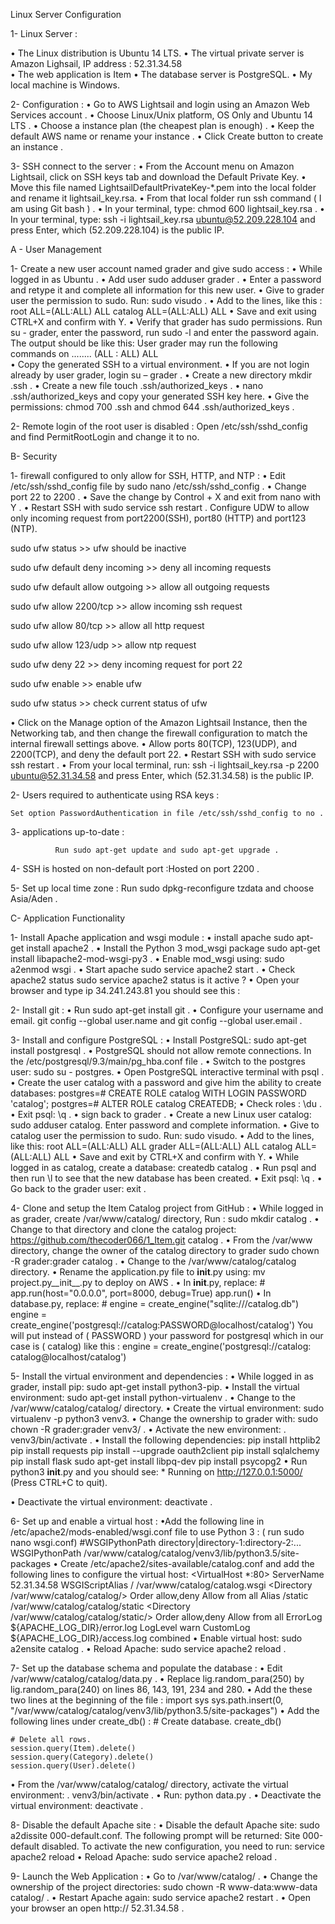 Linux Server Configuration

1-	Linux Server :

• The Linux distribution is Ubuntu 14 LTS.
• The virtual private server is Amazon Lighsail, IP address : 52.31.34.58  
• The web application is Item
• The database server is PostgreSQL.
• My local machine is Windows.

2- Configuration :
• Go to AWS Lightsail and login using an Amazon Web Services account .
• Choose Linux/Unix platform, OS Only and Ubuntu 14 LTS .
• Choose a instance plan (the cheapest plan is enough) .
• Keep the default AWS name or rename your instance .
• Click Create button to create an instance .

3- SSH connect to the server :
• From the Account menu on Amazon Lightsail, click on SSH keys tab and download the Default Private Key.
• Move this file named LightsailDefaultPrivateKey-*.pem into the local folder and rename it lightsail_key.rsa.
• From that local folder run ssh command ( I am using Git bash ) .
• In your terminal, type: chmod 600 lightsail_key.rsa .
• In your terminal, type: ssh -i lightsail_key.rsa ubuntu@52.209.228.104 and press Enter, which (52.209.228.104) is the public IP.

A - User Management

1- Create a new user account named grader and give sudo access :
• While logged in as Ubuntu .
• Add user sudo adduser grader .
• Enter a password and retype it and complete all information for this new user.
• Give to grader user the permission to sudo. Run: sudo visudo . 
• Add to the lines, like this :
	root    ALL=(ALL:ALL) ALL
	catalog  ALL=(ALL:ALL) ALL
• Save and exit using CTRL+X and confirm with Y.
• Verify that grader has sudo permissions. Run su - grader, enter the password, run sudo -l and enter the password again. The output should be like this:
	User grader may run the following commands on ........
   	 (ALL : ALL) ALL	
• Copy the generated SSH to a virtual environment.
• If you are not login already by user grader, login su – grader .
• Create a new directory  mkdir .ssh .
• Create a new file touch .ssh/authorized_keys .
• nano .ssh/authorized_keys and copy your generated SSH key here.
• Give the permissions: chmod 700 .ssh and chmod 644 .ssh/authorized_keys .

2- Remote login of the root user is disabled :
	Open /etc/ssh/sshd_config and find PermitRootLogin and change it to no.

B- Security

1- firewall configured to only allow for SSH, HTTP, and NTP :
• Edit /etc/ssh/sshd_config file by sudo nano /etc/ssh/sshd_config .
• Change port 22 to 2200 .
• Save the change by Control + X and exit from nano with Y .
• Restart SSH with sudo service ssh restart .
Configure UDW to allow only incoming request from port2200(SSH), port80 (HTTP) and port123 (NTP).

sudo ufw status >>  ufw should be inactive

sudo ufw default deny incoming  >>  deny all incoming requests

sudo ufw default allow outgoing  >>  allow all outgoing requests

sudo ufw allow 2200/tcp  >>  allow incoming ssh request

sudo ufw allow 80/tcp  >>  allow all http request

sudo ufw allow 123/udp  >>  allow ntp request

sudo ufw deny 22  >>  deny incoming request for port 22

sudo ufw enable  >>  enable ufw

sudo ufw status  >>  check current status of ufw

• Click on the Manage option of the Amazon Lightsail Instance, then the Networking tab, and then change the firewall configuration to match the internal firewall settings above.
• Allow ports 80(TCP), 123(UDP), and 2200(TCP), and deny the default port 22.
• Restart SSH with sudo service ssh restart . 
• From your local terminal, run: ssh -i lightsail_key.rsa -p 2200 ubuntu@52.31.34.58  and press Enter, which (52.31.34.58) is the public IP.


2- Users required to authenticate using RSA keys :

	Set option PasswordAuthentication in file /etc/ssh/sshd_config to no .

	
3- applications up-to-date :
            
              Run sudo apt-get update and sudo apt-get upgrade .

4- SSH is hosted on non-default port :Hosted on port 2200 .

5- Set up local time zone :
             Run sudo dpkg-reconfigure tzdata and choose  Asia/Aden .

C- Application Functionality

1- Install Apache application and wsgi module :
• install apache sudo apt-get install apache2 .
• Install the Python 3 mod_wsgi package sudo apt-get install libapache2-mod-wsgi-py3 .
• Enable mod_wsgi using: sudo a2enmod wsgi .
• Start apache sudo service apache2 start .
• Check apache2 status sudo service apache2 status is it active ?
• Open your browser and type ip   34.241.243.81  you should see this :
 

2- Install git :
• Run sudo apt-get install git .
• Configure your username and email. git config --global user.name <username> and git config --global user.email <email> .


3- Install and configure PostgreSQL :
• Install PostgreSQL: sudo apt-get install postgresql .
• PostgreSQL should not allow remote connections. In the /etc/postgresql/9.3/main/pg_hba.conf file .
• Switch to the postgres user: sudo su - postgres.
• Open PostgreSQL interactive terminal with psql .
• Create the user catalog with a password and give him the ability to create databases: 
		postgres=# CREATE ROLE catalog WITH LOGIN PASSWORD 'catalog';
		postgres=# ALTER ROLE catalog CREATEDB;
• Check roles : \du .
• Exit psql: \q .
• sign back to grader .
• Create a new Linux user catalog: sudo adduser catalog. Enter password and complete information.
• Give to catalog user the permission to sudo. Run: sudo visudo.
• Add to the lines, like this:
root    ALL=(ALL:ALL) ALL
grader ALL=(ALL:ALL) ALL
catalog  ALL=(ALL:ALL) ALL
• Save and exit by CTRL+X and confirm with Y.
• While logged in as catalog, create a database: createdb catalog .
• Run psql and then run \l to see that the new database has been created.
• Exit psql: \q .
• Go back to the grader user: exit .

4- Clone and setup the Item Catalog project from GitHub :
• While logged in as grader, create /var/www/catalog/ directory, Run : sudo mkdir catalog .
• Change to that directory and clone the catalog project:
		https://github.com/thecoder066/1_Item.git catalog .
• From the /var/www directory, change the owner of the catalog directory to grader sudo chown -R grader:grader catalog .
• Change to the /var/www/catalog/catalog directory.
• Rename the application.py file to __init__.py using: mv project.py__init__.py to deploy on AWS .
• In __init__.py, replace:
		# app.run(host="0.0.0.0", port=8000, debug=True)
		app.run()
• In database.py, replace:
		# engine = create_engine("sqlite:///catalog.db")
		engine = create_engine('postgresql://catalog:PASSWORD@localhost/catalog')
		You will put instead of ( PASSWORD ) your password for postgresql which in our  case is ( catalog)  like this :
		engine = create_engine('postgresql://catalog: catalog@localhost/catalog')

5- Install the virtual environment and dependencies :
• While logged in as grader, install pip: sudo apt-get install python3-pip.
• Install the virtual environment: sudo apt-get install python-virtualenv .
• Change to the /var/www/catalog/catalog/ directory.
• Create the virtual environment: sudo virtualenv -p python3 venv3.
• Change the ownership to grader with: sudo chown -R grader:grader venv3/ .
• Activate the new environment: . venv3/bin/activate .
• Install the following dependencies:
		pip install httplib2
		pip install requests
		pip install --upgrade oauth2client
		pip install sqlalchemy
		pip install flask
		sudo apt-get install libpq-dev
		pip install psycopg2
• Run python3 __init__.py and you should see:
	* Running on http://127.0.0.1:5000/ (Press CTRL+C to quit).

• Deactivate the virtual environment: deactivate .

6- Set up and enable a virtual host :
	•Add the following line in /etc/apache2/mods-enabled/wsgi.conf file to use Python 3 : ( run sudo nano wsgi.conf)
		#WSGIPythonPath directory|directory-1:directory-2:...
		WSGIPythonPath /var/www/catalog/catalog/venv3/lib/python3.5/site-packages
• Create /etc/apache2/sites-available/catalog.conf and add the following lines to configure the virtual host:
	<VirtualHost *:80>
    	ServerName  52.31.34.58 
    	WSGIScriptAlias / /var/www/catalog/catalog.wsgi
    	<Directory /var/www/catalog/catalog/>
    		Order allow,deny
  	 	 Allow from all
   	 </Directory>
   	 Alias /static /var/www/catalog/catalog/static
   	 <Directory /var/www/catalog/catalog/static/>
  		  Order allow,deny
  		  Allow from all
    	</Directory>
   	 ErrorLog ${APACHE_LOG_DIR}/error.log
   	 LogLevel warn
   	 CustomLog ${APACHE_LOG_DIR}/access.log combined
	</VirtualHost>
• Enable virtual host: sudo a2ensite catalog .
• Reload Apache: sudo service apache2 reload .

7- Set up the database schema and populate the database :
• Edit /var/www/catalog/catalog/data.py .
• Replace lig.random_para(250) by lig.random_para(240) on lines 86, 143, 191, 234 and 280.
• Add the these two lines at the beginning of the file :
	import sys
	sys.path.insert(0, "/var/www/catalog/catalog/venv3/lib/python3.5/site-packages")
• Add the following lines under create_db()  :
	# Create database.
	create_db()

	# Delete all rows.
	session.query(Item).delete()
	session.query(Category).delete()
	session.query(User).delete()
• From the /var/www/catalog/catalog/ directory, activate the virtual environment: . venv3/bin/activate .
• Run: python data.py .
• Deactivate the virtual environment: deactivate .

8- Disable the default Apache site :
• Disable the default Apache site: sudo a2dissite 000-default.conf. The following prompt will be returned:
	Site 000-default disabled.
	To activate the new configuration, you need to run:
  	service apache2 reload
• Reload Apache: sudo service apache2 reload  .

9- Launch the Web Application :
• Go to  /var/www/catalog/ .
• Change the ownership of the project directories: sudo chown -R www-data:www-data catalog/ .
• Restart Apache again: sudo service apache2 restart .
• Open your browser an open http:// 52.31.34.58   .
